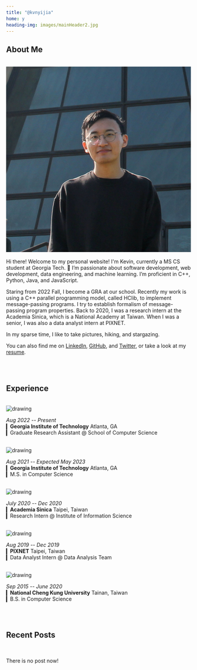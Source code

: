 ```yaml
---
title: "@kvnyijia"
home: y
heading-img: images/mainHeader2.jpg
---
```


## About Me

</br>


<!-- <img class="avatar" src="images/avatar.jpg" alt="Avatar"> -->
<div class="center-container">
  <img class="avatar" src="images/avatar.jpg" alt="Avatar">
</div>

<!-- > Click [here](/assets/yi-chia-chen-cv.pdf) to view my resume. -->

Hi there! Welcome to my personal website! I'm Kevin, currently a MS CS student at Georgia Tech. 🐝 I’m passionate about software development, web development, data engineering, and machine learning. I’m proficient in C++, Python, Java, and JavaScript.

Staring from 2022 Fall, I become a GRA at our school. Recently my work is using a C++ parallel programming model, called HClib, to implement message-passing programs. I try to establish formalism of message-passing program properties. Back to 2020, I was a research intern at the Academia Sinica, which is a National Academy at Taiwan. When I was a senior, I was also a data analyst intern at PIXNET. 

In my sparse time, I like to take pictures, hiking, and stargazing. 

You can also find me on [LinkedIn](https://www.linkedin.com/in/kvnyijia), [GitHub](https://github.com/kvnyijia), and [Twitter](https://twitter.com/kvnyijia), or take a look at my [resume](/assets/yi-chia-chen-cv.pdf).

</br>
</br>

## Experience

</br>

<div class="center-container">
  <img class="avatar-company" src="https://pbs.twimg.com/profile_images/1508986649803382786/PXo1P238_400x400.jpg" alt="drawing"/>
</div>

*Aug 2022 -- Present*</br>
▎**Georgia Institute of Technology** Atlanta, GA</br>
▎Graduate Research Assistant @ School of Computer Science</br>

</br>

<div class="center-container">
  <img class="avatar-company" src="https://www.wsav.com/wp-content/uploads/sites/75/2016/05/georgia-tech-logo_38830824_ver1.0.gif?w=1280" alt="drawing"/>
</div>

*Aug 2021 -- Expected May 2023*</br>
▎**Georgia Institute of Technology** Atlanta, GA</br>
▎M.S. in Computer Science</br>

</br>

<div class="center-container">
  <img class="avatar-company" src="https://iptt.sinica.edu.tw/assets/sinica_logo-c1a2490e2ea2a02ec5c1f5e8fe9a3bdca9b289f4ad34f3dda4aff201a176d12a.png" alt="drawing"/>
</div>

*July 2020 -- Dec 2020*</br>
▎**Academia Sinica** Taipei, Taiwan</br>
▎Research Intern @ Institute of Information Science</br>

</br>

<div class="center-container">
  <img class="avatar-company" src="https://upload.wikimedia.org/wikipedia/commons/thumb/4/44/PIXNET_Logo.png/1200px-PIXNET_Logo.png" alt="drawing"/>
</div>

*Aug 2019 -- Dec 2019*</br>
▎**PIXNET** Taipei, Taiwan</br>
▎Data Analyst Intern @ Data Analysis Team</br>

</br>

<div class="center-container">
  <img class="avatar-company" src="https://upload.wikimedia.org/wikipedia/en/thumb/8/83/National_Cheng_Kung_University_logo.svg/1920px-National_Cheng_Kung_University_logo.svg.png" alt="drawing"/>
</div>

*Sep 2015 -- June 2020*</br>
▎**National Cheng Kung University** Tainan, Taiwan</br>
▎B.S. in Computer Science</br>

</br>
</br>

## Recent Posts

</br>

There is no post now!
